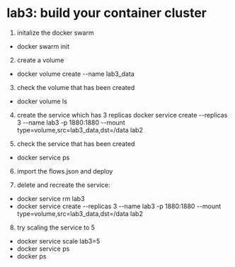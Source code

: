 # lab3: build your container cluster

1. initalize the docker swarm
- docker swarm init

2. create a volume
- docker volume create --name lab3_data

3. check the volume that has been created
- docker volume ls

4. create the service which has 3 replicas
docker service create --replicas 3  --name lab3  -p 1880:1880 --mount type=volume,src=lab3_data,dst=/data lab2

5. check the service that has been created
- docker service ps

6. import the flows.json and deploy

7. delete and recreate the service:
- docker service rm lab3
- docker service create --replicas 3  --name lab3  -p 1880:1880 --mount type=volume,src=lab3_data,dst=/data lab2

8. try scaling the service to 5
- docker service scale lab3=5
- docker service ps
- docker ps